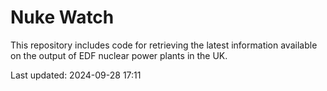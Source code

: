 # Nuke Watch

This repository includes code for retrieving the latest information available on the output of EDF nuclear power plants in the UK.

Last updated: 2024-09-28 17:11